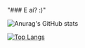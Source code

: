 "### E aí? :)" 

![Anurag's GitHub stats](https://github-readme-stats.vercel.app/api?username=Endril18&show_icons=true&count_private=true&theme=radical)

[![Top Langs](https://github-readme-stats.vercel.app/api/top-langs/?username=Endril18&exclude_repo=Portf-lio-CSS-DIO&layout=compact)](https://github.com/anuraghazra/github-readme-stats)
